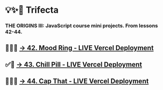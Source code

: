 # 💡✨🚀 Trifecta

### THE ORIGINS III: JavaScript course mini projects. From lessons 42-44.

## 🚧👷‍♂️ [→ 42. Mood Ring - LIVE Vercel Deployment](https://trifecta-codedex-moodring.vercel.app/)
## ✅🚀 [→ 43. Chill Pill - LIVE Vercel Deployment](https://trifecta-codedex-chill-pill.vercel.app/)
## 🚧👷‍♂️ [→ 44. Cap That - LIVE Vercel Deployment](https://trifecta-codedex-moodring.vercel.app/)
